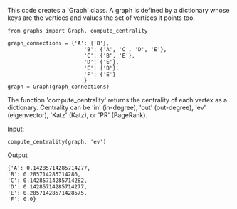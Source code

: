 This code creates a 'Graph' class. A graph is defined by a dictionary whose keys are the vertices and values the set of vertices it points too.

	from graphs import Graph, compute_centrality

	graph_connections = {'A': {'B'},
							'B': {'A', 'C', 'D', 'E'},
							'C': {'B', 'E'},
							'D': {'E'},
							'E': {'B'},
							'F': {'E'}
							}
	graph = Graph(graph_connections)

The function 'compute_centrality' returns the centrality of each vertex as a dictionary.  Centrality can be 'in' (in-degree), 'out' (out-degree), 'ev' (eigenvector), 'Katz' (Katz), or 'PR' (PageRank).

Input:

	compute_centrality(graph, 'ev')

Output

	{'A': 0.14285714285714277,
	'B': 0.285714285714286,
	'C': 0.14285714285714282,
	'D': 0.14285714285714277,
	'E': 0.28571428571428575,
	'F': 0.0}